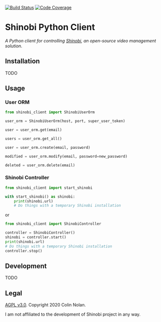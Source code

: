 [![Build Status](https://travis-ci.com/colin-nolan/python-shinobi.svg?branch=master)](https://travis-ci.com/colin-nolan/python-shinobi)
[![Code Coverage](https://codecov.io/gh/colin-nolan/python-shinobi/branch/master/graph/badge.svg)](https://codecov.io/gh/colin-nolan/python-shinobi)

# Shinobi Python Client
_A Python client for controlling [Shinobi](https://gitlab.com/Shinobi-Systems/Shinobi), an open-source video management 
solution._

## Installation
TODO

## Usage
### User ORM
```python
from shinobi_client import ShinobiUserOrm

user_orm = ShinobiUserOrm(host, port, super_user_token)

user = user_orm.get(email)

users = user_orm.get_all()

user = user_orm.create(email, password)

modified = user_orm.modify(email, password=new_password)

deleted = user_orm.delete(email)
```

### Shinobi Controller
```python
from shinobi_client import start_shinobi

with start_shinobi() as shinobi:
    print(shinobi.url)
    # Do things with a temporary Shinobi installation
```
or
```python
from shinobi_client import ShinobiController

controller = ShinobiController()
shinobi = controller.start()
print(shinobi.url)
# Do things with a temporary Shinobi installation
controller.stop()
```

## Development
TODO


## Legal
[AGPL v3.0](LICENSE.txt). Copyright 2020 Colin Nolan.

I am not affiliated to the development of Shinobi project in any way.
